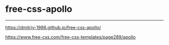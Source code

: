 # free-css-apollo
---

https://dmitriy-1986.github.io/free-css-apollo/

https://www.free-css.com/free-css-templates/page289/apollo


